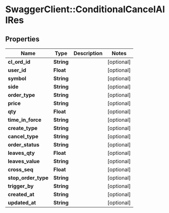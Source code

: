 # SwaggerClient::ConditionalCancelAllRes

## Properties
Name | Type | Description | Notes
------------ | ------------- | ------------- | -------------
**cl_ord_id** | **String** |  | [optional] 
**user_id** | **Float** |  | [optional] 
**symbol** | **String** |  | [optional] 
**side** | **String** |  | [optional] 
**order_type** | **String** |  | [optional] 
**price** | **String** |  | [optional] 
**qty** | **Float** |  | [optional] 
**time_in_force** | **String** |  | [optional] 
**create_type** | **String** |  | [optional] 
**cancel_type** | **String** |  | [optional] 
**order_status** | **String** |  | [optional] 
**leaves_qty** | **Float** |  | [optional] 
**leaves_value** | **String** |  | [optional] 
**cross_seq** | **Float** |  | [optional] 
**stop_order_type** | **String** |  | [optional] 
**trigger_by** | **String** |  | [optional] 
**created_at** | **String** |  | [optional] 
**updated_at** | **String** |  | [optional] 


